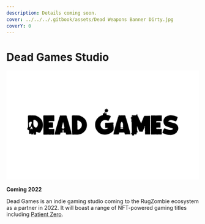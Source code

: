 ```yaml
---
description: Details coming soon.
cover: ../../../.gitbook/assets/Dead Weapons Banner Dirty.jpg
coverY: 0
---
```


# Dead Games Studio

![](<../../../.gitbook/assets/Dead Games Title Alpha.png>)

**Coming 2022**&#x20;

Dead Games is an indie gaming studio coming to the RugZombie ecosystem as a partner in 2022. It will boast a range of NFT-powered gaming titles including [Patient Zero](patient-o-zero.md).

